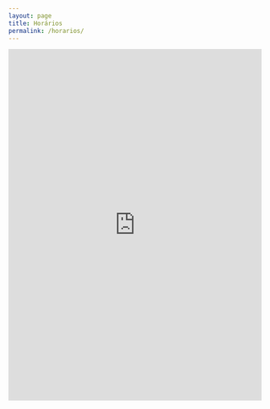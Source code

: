 ```yaml
---
layout: page
title: Horários
permalink: /horarios/
---
```


<iframe src="https://book.morgen.so/https://book.morgen.so/flavio" width="100%" height="700px" style="border: none"></iframe>
